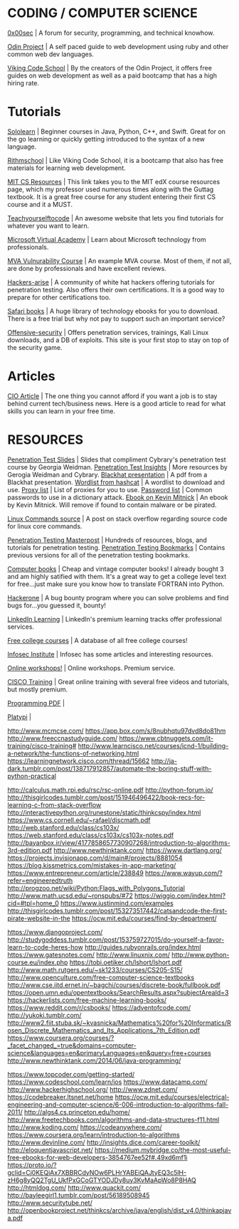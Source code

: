 # CODING / COMPUTER SCIENCE

[0x00sec](https://0x00sec.org/) | A forum for security, programming, and technical knowhow. 

[Odin Project](http://www.theodinproject.com/) | A self paced guide to web development using ruby and other common web dev languages.  

[Viking Code School](https://www.vikingcodeschool.com/) | By the creators of the Odin Project, it offers free guides on web development as well as a paid bootcamp that has a high hiring rate.

# Tutorials 
[Sololearn](https://www.sololearn.com/Courses/) | Beginner courses in Java, Python, C++, and Swift. Great for on the go learning or quickly getting introduced to the syntax of a new language.

[Rithmschool](https://www.rithmschool.com/courses/javascript) | Like Viking Code School, it is a bootcamp that also has free materials for learning web development. 

[MIT CS Resources](https://courses.edx.org/courses/course-v1:MITx+6.00.1x_9+2T2016/wiki/MITx.6.00.1x_9.2T2016/#online-books-tutorials-and-reading-materials) | This link takes you to the MIT edX course resources page, which my professor used numerous times along with the Guttag textbook. It is a great free course for any student entering their first CS course and it a MUST.

[Teachyourselftocode](http://www.teachyourselftocode.com/) | An awesome website that lets you find tutorials for whatever you want to learn. 

[Microsoft Virtual Academy](https://mva.microsoft.com/) | Learn about Microsoft technology from professionals. 

[MVA Vulnurability Course](https://mva.microsoft.com/en-US/training-courses/application-vulnerability-analysis-part-1-introduction-and-tools-16761?l=K2wwQ2uyC_2406218965) | An example MVA course. Most of them, if not all, are done by professionals and have excellent reviews. 

[Hackers-arise](http://www.hackers-arise.com/) | A community of white hat hackers offering tutorials for penetration testing. Also offers their own certifications. It is a good way to prepare for other certifications too. 

[Safari books](https://www.safaribooksonline.com/) | A huge library of technology ebooks for you to download. There is a free trial but why not pay to support such an important service?

[Offensive-security](https://www.offensive-security.com/) | Offers penetration services, trainings, Kali Linux downloads, and a DB of exploits. This site is your first stop to stay on top of the security game.

# Articles
[CIO Article](http://www.cio.com/article/3113938/it-skills-training/10-tech-skills-that-will-earn-you-more-money.html) | The one thing you cannot afford if you want a job is to stay behind current tech/business news. Here is a good article to read for what skills you can learn in your free time.

# RESOURCES
[Penetration Test Slides](https://www.cybrary.it/wp-content/uploads/pdfs/CybraryAdvancedPenSlides.pdf) | Slides that compliment Cybrary's penetration test course by Georgia Weidman.
[Penetration Test Insights](https://www.cybrary.it/wp-content/uploads/guides/Additional_Insights_Georgia.pdf) | More resources by Gerogia Weidman and Cybrary.
[Blackhat presentation](https://www.blackhat.com/presentations/bh-usa-03/bh-us-03-willis-c/bh-us-03-willis.pdf) | A pdf from a Blackhat presentation. 
[Wordlist from hashcat](https://hashcat.net/forum/thread-1236.html) | A wordlist to download and use. 
[Proxy list](http://proxylist.hidemyass.com/search-1308704#listable) | List of proxies for you to use.
[Password list](https://wiki.skullsecurity.org/Passwords) | Common passwords to use in a dictionary attack.
[Ebook on Kevin Mitnick](http://sbisc.ut.ac.ir/wp-content/uploads/2015/10/mitnick.pdf) | An ebook by Kevin Mitnick. Will remove if found to contain malware or be pirated.

[Linux Commands source](http://stackoverflow.com/questions/11528267/where-can-i-find-source-code-for-linux-core-commands) | A post on stack overflow regarding source code for linux core commands.

[Penetration Testing Masterpost](https://github.com/kurobeats/pentest-bookmarks/blob/master/BookmarksList.md) | Hundreds of resources,  blogs, and tutorials for penetration testing.
[Penetration Testing Bookmarks](https://code.google.com/archive/p/pentest-bookmarks/wikis/BookmarksList.wiki) | Contains previous versions for all of the penetration testing bookmarks. 

[Computer books](http://www.oldcomputerbooks.com/) | Cheap and vintage computer books! I already bought 3 and am highly satified with them. It's a great way to get a college level text for free...just make sure you know how to translate FORTRAN into Python. 

[Hackerone](https://hackerone.com/) | A bug bounty program where you can solve problems and find bugs for...you guessed it, bounty!

[LinkedIn Learning](https://www.linkedin.com/learning?trk=nav_learning) | LinkedIn's premium learning tracks offer professional services.

[Free college courses](http://oedb.org/open/) | A database of all free college courses!

[Infosec Institute](https://www.infosecinstitute.com/) | Infosec has some articles and interesting resources.

[Online workshops!](https://www.workshopr.me/) | Online workshops. Premium service.

[CISCO Training](https://www.cbtnuggets.com/) | Great online training with several free videos and tutorials, but mostly premium. 

[Programming PDF](http://blg89.net/blog/wp-content/uploads/2013/11/The-Science-Of-Programming-Gries-038790641X.pdf) | 

[Platypi](https://developers.platypi.io/docs/getting-started) | 

http://www.mcmcse.com/
https://app.box.com/s/8nubhqtu97dvd8do81hm
http://www.freeccnastudyguide.com/
https://www.cbtnuggets.com/it-training/cisco-training#
http://www.learncisco.net/courses/icnd-1/building-a-network/the-functions-of-networking.html
https://learningnetwork.cisco.com/thread/15662
http://ja-dark.tumblr.com/post/138717912857/automate-the-boring-stuff-with-python-practical

http://calculus.math.rpi.edu/rsc/rsc-online.pdf
http://python-forum.io/
http://thisgirlcodes.tumblr.com/post/151946496422/book-recs-for-learning-c-from-stack-overflow
http://interactivepython.org/runestone/static/thinkcspy/index.html
https://www.cs.cornell.edu/~rafael/discmath.pdf
http://web.stanford.edu/class/cs103x/
https://web.stanford.edu/class/cs103x/cs103x-notes.pdf
http://bayanbox.ir/view/4177858657730907268/introduction-to-algorithms-3rd-edition.pdf
http://www.newthinktank.com/
https://www.dartlang.org/
https://projects.invisionapp.com/d/main#/projects/8881054
https://blog.kissmetrics.com/mistakes-in-app-marketing/
https://www.entrepreneur.com/article/238849
https://www.wayup.com/?refer=engineeredtruth
http://progzoo.net/wiki/Python:Flags_with_Polygons_Tutorial
http://www.math.ucsd.edu/~ronspubs/#72
https://wiggio.com/index.html?cid=#tpl=home_0
https://www.justinmind.com/examples
http://thisgirlcodes.tumblr.com/post/153273517442/catsandcode-the-first-pirate-website-in-the
https://ocw.mit.edu/courses/find-by-department/

https://www.djangoproject.com/
http://studygoddess.tumblr.com/post/153759727015/do-yourself-a-favor-learn-to-code-heres-how
http://guides.rubyonrails.org/index.html
https://www.gatesnotes.com/
http://www.linuxnix.com/
http://www.python-course.eu/index.php
https://tobi.oetiker.ch/lshort/lshort.pdf
http://www.math.rutgers.edu/~sk1233/courses/CS205-S15/
http://www.openculture.com/free-computer-science-textbooks
http://www.cse.iitd.ernet.in/~bagchi/courses/discrete-book/fullbook.pdf
https://open.umn.edu/opentextbooks/SearchResults.aspx?subjectAreaId=3
https://hackerlists.com/free-machine-learning-books/
https://www.reddit.com/r/csbooks/
https://adventofcode.com/
http://yukoki.tumblr.com/
http://www2.fiit.stuba.sk/~kvasnicka/Mathematics%20for%20Informatics/Rosen_Discrete_Mathematics_and_Its_Applications_7th_Edition.pdf
https://www.coursera.org/courses/?_facet_changed_=true&domains=computer-science&languages=en&primaryLanguages=en&query=free+courses
http://www.newthinktank.com/2014/06/java-programming/


https://www.topcoder.com/getting-started/
https://www.codeschool.com/learn/ios
https://www.datacamp.com/
http://www.hackerhighschool.org/
http://www.zdnet.com/
https://codebreaker.ltsnet.net/home
https://ocw.mit.edu/courses/electrical-engineering-and-computer-science/6-006-introduction-to-algorithms-fall-2011/
http://algs4.cs.princeton.edu/home/
http://www.freetechbooks.com/algorithms-and-data-structures-f11.html
http://www.koding.com/
https://codeanywhere.com/
https://www.coursera.org/learn/introduction-to-algorithms
http://www.devinline.com/
http://insights.dice.com/career-toolkit/
http://eloquentjavascript.net/
https://medium.mybridge.co/the-most-useful-free-ebooks-for-web-developers-3854767ee52f#.49xd6mf1i
https://proto.io/?gclid=Cj0KEQiAx7XBBRCdyNOw6PLHrYABEiQAJtyEQ3c5lH-zH6g8yQQ2TgU_UkfPxGCoGTYODJDy8uy3KvMaApWo8P8HAQ
http://htmldog.com/
http://www.quackit.com/
http://bayleegirl1.tumblr.com/post/56189508945
http://www.securitytube.net/
http://openbookproject.net/thinkcs/archive/java/english/dist_v4.0/thinkapjava.pdf



















